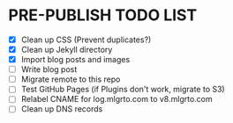 # PRE-PUBLISH TODO LIST

- [x] Clean up CSS (Prevent duplicates?)
- [x] Clean up Jekyll directory
- [x] Import blog posts and images
- [ ] Write blog post
- [ ] Migrate remote to this repo
- [ ] Test GitHub Pages (if Plugins don't work, migrate to S3)
- [ ] Relabel CNAME for log.mlgrto.com to v8.mlgrto.com
- [ ] Clean up DNS records